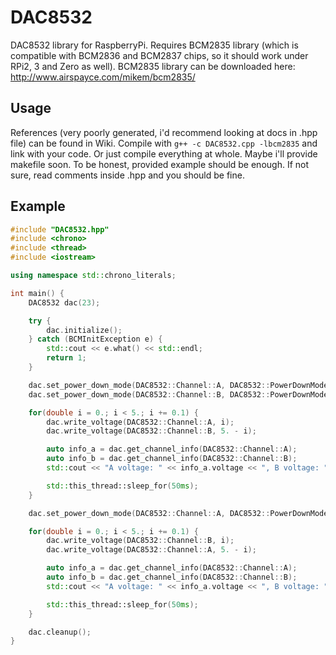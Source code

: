 # DAC8532

DAC8532 library for RaspberryPi. Requires BCM2835 library (which is compatible with BCM2836 and BCM2837 chips, so it should work under RPi2, 3 and Zero as well).
BCM2835 library can be downloaded here: http://www.airspayce.com/mikem/bcm2835/

## Usage

References (very poorly generated, i'd recommend looking at docs in .hpp file) can be found in Wiki.
Compile with `g++ -c DAC8532.cpp -lbcm2835` and link with your code. Or just compile everything at whole. Maybe i'll provide makefile soon.
To be honest, provided example should be enough. If not sure, read comments inside .hpp and you should be fine.

## Example

```cpp
#include "DAC8532.hpp"
#include <chrono>
#include <thread>
#include <iostream>

using namespace std::chrono_literals;

int main() {
    DAC8532 dac(23);

    try {
        dac.initialize();
    } catch (BCMInitException e) {
        std::cout << e.what() << std::endl;
        return 1;
    }

    dac.set_power_down_mode(DAC8532::Channel::A, DAC8532::PowerDownMode::None);
    dac.set_power_down_mode(DAC8532::Channel::B, DAC8532::PowerDownMode::None);

    for(double i = 0.; i < 5.; i += 0.1) {
        dac.write_voltage(DAC8532::Channel::A, i);
        dac.write_voltage(DAC8532::Channel::B, 5. - i);

        auto info_a = dac.get_channel_info(DAC8532::Channel::A);
        auto info_b = dac.get_channel_info(DAC8532::Channel::B);
        std::cout << "A voltage: " << info_a.voltage << ", B voltage: " << info_b.voltage << '\n';

        std::this_thread::sleep_for(50ms);
    }

    dac.set_power_down_mode(DAC8532::Channel::A, DAC8532::PowerDownMode::HighImpedance);

    for(double i = 0.; i < 5.; i += 0.1) {
        dac.write_voltage(DAC8532::Channel::B, i);
        dac.write_voltage(DAC8532::Channel::A, 5. - i);

        auto info_a = dac.get_channel_info(DAC8532::Channel::A);
        auto info_b = dac.get_channel_info(DAC8532::Channel::B);
        std::cout << "A voltage: " << info_a.voltage << ", B voltage: " << info_b.voltage << '\n';

        std::this_thread::sleep_for(50ms);
    }

    dac.cleanup();
}
```